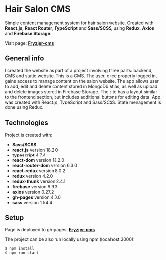 # Hair Salon CMS

Simple content management system for hair salon website. Created with **React.js**, **React Router**, **TypeScript** and **Sass/SCSS**, using **Redux**, **Axios** and **Firebase Storage**.

Visit page: **[Fryzjer-cms](https://grzegorzwirtek.github.io/fryzjer-cms/)**

## General info

I created the website as part of a project involving three parts: backend, CMS and static website. This is a CMS. The user, once properly logged in, gains access to manage content on the salon website. The app allows user to add, edit and delete content stored in MongoDb Atlas, as well as upload and delete images stored in Firebase Storage. The site has a layout similar to the frontend section, but includes additional buttons for editing data. App was created with React.js, TypeScript and Sass/SCSS. State menagement is done using Redux.

## Technologies

Project is created with:

- **Sass/SCSS**
- **react.js** version 18.2.0
- **typescript** 4.7.4
- **react-dom** version 18.2.0
- **react-router-dom** version 6.3.0
- **react-redux** version 8.0.2
- **redux** version 4.2.0
- **redux-thunk** version 2.4.1
- **firebase** version 9.9.3
- **axios** version 0.27.2
- **gh-pages** version 4.0.0
- **sass** version 1.54.4

## Setup

Page is deployed to gh-pages: **[Fryzjer-cms](https://grzegorzwirtek.github.io/fryzjer-cms/)**

The project can be also run locally using npm (localhost:3000):

```
$ npm install
$ npm run start
```
